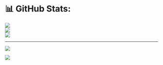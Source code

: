 # 📊 GitHub Stats:
![](https://github-readme-stats.vercel.app/api?username=Alismayil&theme=dark&hide_border=false&include_all_commits=false&count_private=false)<br/>
![](https://github-readme-streak-stats.herokuapp.com/?user=Alismayil&theme=dark&hide_border=false)<br/>
![](https://github-readme-stats.vercel.app/api/top-langs/?username=Alismayil&theme=dark&hide_border=false&include_all_commits=false&count_private=false&layout=compact)

---
[![](https://visitcount.itsvg.in/api?id=Alismayil&icon=0&color=0)](https://visitcount.itsvg.in)

<!-- Proudly created with GPRM ( https://gprm.itsvg.in ) -->




<div style='width:100%' ; height:100vh>
<img src='https://cdn-icons-png.flaticon.com/512/732/732212.png' style='max-width:100px'>
</div>
